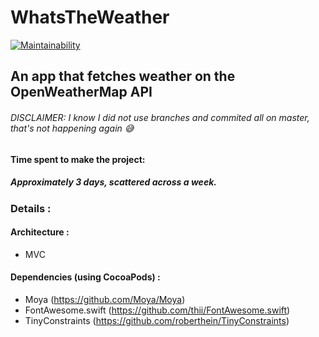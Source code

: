 # WhatsTheWeather

[![Maintainability](https://api.codeclimate.com/v1/badges/ff0da768c5186458a115/maintainability)](https://codeclimate.com/github/NaelAwayes/WhatsTheWeather/maintainability)

## An app that fetches weather on the OpenWeatherMap API

###### DISCLAIMER: I know I did not use branches and commited all on master, that's not happening again 😅

####  Time spent to make the project: 
##### Approximately 3 days, scattered across a week.

### Details :

#### Architecture :
- MVC

#### Dependencies (using CocoaPods) : 
 - Moya (https://github.com/Moya/Moya)
 - FontAwesome.swift (https://github.com/thii/FontAwesome.swift)
 - TinyConstraints (https://github.com/roberthein/TinyConstraints)
